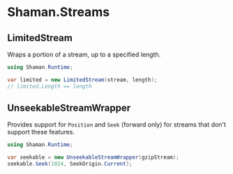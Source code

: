 # Shaman.Streams

## LimitedStream
Wraps a portion of a stream, up to a specified length.
```csharp
using Shaman.Runtime;

var limited = new LimitedStream(stream, length);
// limited.Length == length
```

## UnseekableStreamWrapper
Provides support for `Position` and `Seek` (forward only) for streams that don't support these features.

```csharp
using Shaman.Runtime;

var seekable = new UnseekableStreamWrapper(gzipStream);
seekable.Seek(1024, SeekOrigin.Current);
```
